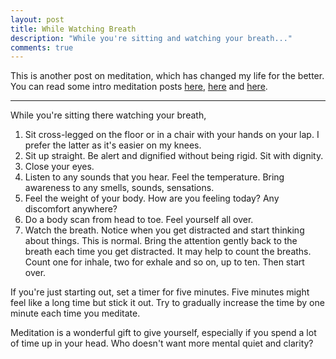 ```yaml
---
layout: post
title: While Watching Breath
description: "While you're sitting and watching your breath..."
comments: true
---
```

This is another post on meditation, which has changed my life for the better.  You can read some intro meditation posts [here](/thoughts-on-meditation), [here](/sitting-still) and [here](/watch-the-breath).

----

While you're sitting there watching your breath,

  1. Sit cross-legged on the floor or in a chair with your hands on your lap. I prefer the latter as it's easier on my knees.
  2. Sit up straight. Be alert and dignified without being rigid. Sit with dignity.
  3. Close your eyes.
  4. Listen to any sounds that you hear. Feel the temperature. Bring awareness to any smells, sounds, sensations.
  5. Feel the weight of your body. How are you feeling today? Any discomfort anywhere?
  6. Do a body scan from head to toe. Feel yourself all over.
  7. Watch the breath. Notice when you get distracted and start thinking about things. This is normal. Bring the attention gently back to the breath each time you get distracted. It may help to count the breaths.  Count one for inhale, two for exhale and so on, up to ten.  Then start over.

If you're just starting out, set a timer for five minutes.  Five minutes might feel like a long time but stick it out.  Try to gradually increase the time by one minute each time you meditate.

Meditation is a wonderful gift to give yourself, especially if you spend a lot of time up in your head.  Who doesn't want more mental quiet and clarity? 
